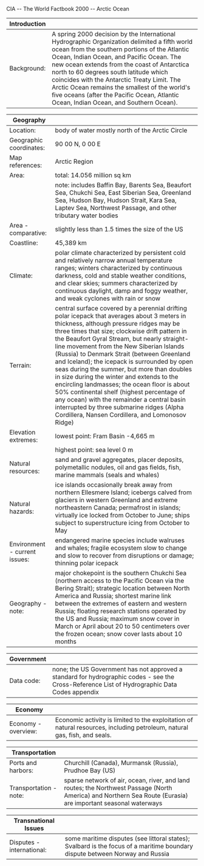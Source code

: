 CIA -- The World Factbook 2000 -- Arctic Ocean

| Introduction |   |
| --- | --- |
| Background: | A spring 2000 decision by the International Hydrographic Organization delimited a fifth world ocean from the southern portions of the Atlantic Ocean, Indian Ocean, and Pacific Ocean. The new ocean extends from the coast of Antarctica north to 60 degrees south latitude which coincides with the Antarctic Treaty Limit. The Arctic Ocean remains the smallest of the world's five oceans (after the Pacific Ocean, Atlantic Ocean, Indian Ocean, and Southern Ocean). |

| Geography |   |
| --- | --- |
| Location: | body of water mostly north of the Arctic Circle |
| Geographic coordinates: | 90 00 N, 0 00 E |
| Map references: | Arctic Region |
| Area: | total: 14.056 million sq km |
|  | note: includes Baffin Bay, Barents Sea, Beaufort Sea, Chukchi Sea, East Siberian Sea, Greenland Sea, Hudson Bay, Hudson Strait, Kara Sea, Laptev Sea, Northwest Passage, and other tributary water bodies |
| Area - comparative: | slightly less than 1.5 times the size of the US |
| Coastline: | 45,389 km |
| Climate: | polar climate characterized by persistent cold and relatively narrow annual temperature ranges; winters characterized by continuous darkness, cold and stable weather conditions, and clear skies; summers characterized by continuous daylight, damp and foggy weather, and weak cyclones with rain or snow |
| Terrain: | central surface covered by a perennial drifting polar icepack that averages about 3 meters in thickness, although pressure ridges may be three times that size; clockwise drift pattern in the Beaufort Gyral Stream, but nearly straight-line movement from the New Siberian Islands (Russia) to Denmark Strait (between Greenland and Iceland); the icepack is surrounded by open seas during the summer, but more than doubles in size during the winter and extends to the encircling landmasses; the ocean floor is about 50% continental shelf (highest percentage of any ocean) with the remainder a central basin interrupted by three submarine ridges (Alpha Cordillera, Nansen Cordillera, and Lomonosov Ridge) |
| Elevation extremes: | lowest point: Fram Basin -4,665 m |
|  | highest point: sea level 0 m |
| Natural resources: | sand and gravel aggregates, placer deposits, polymetallic nodules, oil and gas fields, fish, marine mammals (seals and whales) |
| Natural hazards: | ice islands occasionally break away from northern Ellesmere Island; icebergs calved from glaciers in western Greenland and extreme northeastern Canada; permafrost in islands; virtually ice locked from October to June; ships subject to superstructure icing from October to May |
| Environment - current issues: | endangered marine species include walruses and whales; fragile ecosystem slow to change and slow to recover from disruptions or damage; thinning polar icepack |
| Geography - note: | major chokepoint is the southern Chukchi Sea (northern access to the Pacific Ocean via the Bering Strait); strategic location between North America and Russia; shortest marine link between the extremes of eastern and western Russia; floating research stations operated by the US and Russia; maximum snow cover in March or April about 20 to 50 centimeters over the frozen ocean; snow cover lasts about 10 months |

| Government |   |
| --- | --- |
| Data code: | none; the US Government has not approved a standard for hydrographic codes - see the Cross-Reference List of Hydrographic Data Codes appendix |

| Economy |   |
| --- | --- |
| Economy - overview: | Economic activity is limited to the exploitation of natural resources, including petroleum, natural gas, fish, and seals. |

| Transportation |   |
| --- | --- |
| Ports and harbors: | Churchill (Canada), Murmansk (Russia), Prudhoe Bay (US) |
| Transportation - note: | sparse network of air, ocean, river, and land routes; the Northwest Passage (North America) and Northern Sea Route (Eurasia) are important seasonal waterways |

| Transnational Issues |   |
| --- | --- |
| Disputes - international: | some maritime disputes (see littoral states); Svalbard is the focus of a maritime boundary dispute between Norway and Russia |
